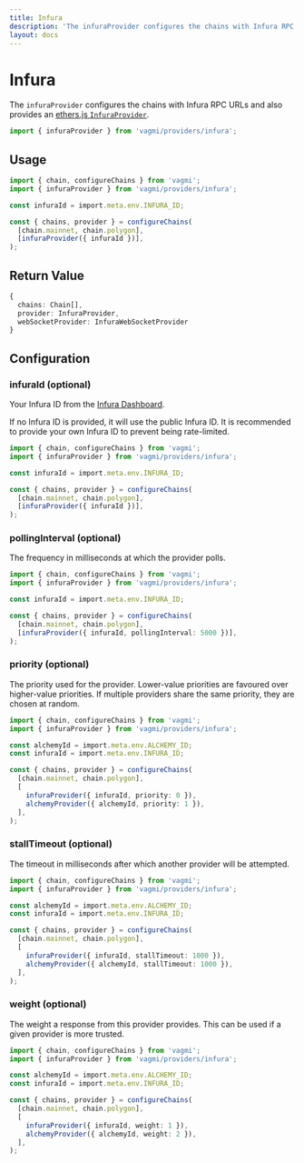 ```yaml
---
title: Infura
description: 'The infuraProvider configures the chains with Infura RPC URLs and also provides an ethers.js InfuraProvider.'
layout: docs
---
```


# Infura

The `infuraProvider` configures the chains with Infura RPC URLs and also provides an [ethers.js `InfuraProvider`](https://docs.ethers.io/v5/api/providers/api-providers/#InfuraProvider).

```ts
import { infuraProvider } from 'vagmi/providers/infura';
```

## Usage

```ts
import { chain, configureChains } from 'vagmi';
import { infuraProvider } from 'vagmi/providers/infura';

const infuraId = import.meta.env.INFURA_ID;

const { chains, provider } = configureChains(
  [chain.mainnet, chain.polygon],
  [infuraProvider({ infuraId })],
);
```

## Return Value

```ts
{
  chains: Chain[],
  provider: InfuraProvider,
  webSocketProvider: InfuraWebSocketProvider
}
```

## Configuration

### infuraId (optional)

Your Infura ID from the [Infura Dashboard](https://infura.io/login).

If no Infura ID is provided, it will use the public Infura ID. It is recommended to provide your own Infura ID to prevent being rate-limited.

```ts
import { chain, configureChains } from 'vagmi';
import { infuraProvider } from 'vagmi/providers/infura';

const infuraId = import.meta.env.INFURA_ID;

const { chains, provider } = configureChains(
  [chain.mainnet, chain.polygon],
  [infuraProvider({ infuraId })],
);
```

### pollingInterval (optional)

The frequency in milliseconds at which the provider polls.

```ts
import { chain, configureChains } from 'vagmi';
import { infuraProvider } from 'vagmi/providers/infura';

const infuraId = import.meta.env.INFURA_ID;

const { chains, provider } = configureChains(
  [chain.mainnet, chain.polygon],
  [infuraProvider({ infuraId, pollingInterval: 5000 })],
);
```

### priority (optional)

The priority used for the provider. Lower-value priorities are favoured over higher-value priorities. If multiple providers share the same priority, they are chosen at random.

```ts
import { chain, configureChains } from 'vagmi';
import { infuraProvider } from 'vagmi/providers/infura';

const alchemyId = import.meta.env.ALCHEMY_ID;
const infuraId = import.meta.env.INFURA_ID;

const { chains, provider } = configureChains(
  [chain.mainnet, chain.polygon],
  [
    infuraProvider({ infuraId, priority: 0 }),
    alchemyProvider({ alchemyId, priority: 1 }),
  ],
);
```

### stallTimeout (optional)

The timeout in milliseconds after which another provider will be attempted.

```ts
import { chain, configureChains } from 'vagmi';
import { infuraProvider } from 'vagmi/providers/infura';

const alchemyId = import.meta.env.ALCHEMY_ID;
const infuraId = import.meta.env.INFURA_ID;

const { chains, provider } = configureChains(
  [chain.mainnet, chain.polygon],
  [
    infuraProvider({ infuraId, stallTimeout: 1000 }),
    alchemyProvider({ alchemyId, stallTimeout: 1000 }),
  ],
);
```

### weight (optional)

The weight a response from this provider provides. This can be used if a given provider is more trusted.

```ts
import { chain, configureChains } from 'vagmi';
import { infuraProvider } from 'vagmi/providers/infura';

const alchemyId = import.meta.env.ALCHEMY_ID;
const infuraId = import.meta.env.INFURA_ID;

const { chains, provider } = configureChains(
  [chain.mainnet, chain.polygon],
  [
    infuraProvider({ infuraId, weight: 1 }),
    alchemyProvider({ alchemyId, weight: 2 }),
  ],
);
```
